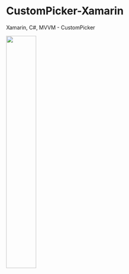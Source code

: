 # CustomPicker-Xamarin
Xamarin, C#, MVVM - CustomPicker 

<img src="https://user-images.githubusercontent.com/37360089/95444728-16142f80-0999-11eb-9da0-a5b3d8824a6c.png" width="40%"/>
